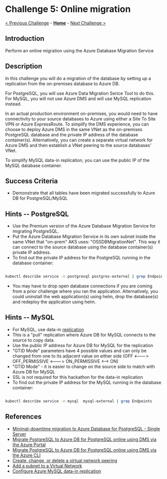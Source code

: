 # Challenge 5: Online migration

[< Previous Challenge](./04-offline-cutover-validation.md) - **[Home](../README.md)** - [Next Challenge >](./06-online-cutover-validation.md)

## Introduction

Perform an online migration using the Azure Database Migration Service

## Description
In this challenge you will do a migration of the database by setting up a replication from the on-premises database to Azure DB.

For PostgreSQL, you will use Azure Data Migration Serice Tool to do this. 
For MySQL, you will not use Azure DMS and will use MySQL replication instead.

In an actual production environment on-premises, you would need to have connectivity to your source databases to Azure using either a Site To Site VPN or Azure ExpressRoute. To simplify the DMS experience, you can choose to deploy Azure DMS in the same VNet as the on-premises PostgreSQL database and the private IP address of the database container(s). Alternatively, you can create a separate virtual network for Azure DMS and then establish a VNet peering to the source databases' VNet. 

To simplify MySQL data-in replication, you can use the public IP of the MySQL database container. 

## Success Criteria

* Demonstrate that all tables have been migrated successfully to Azure DB for PostgreSQL/MySQL 

## Hints -- PostgreSQL

* Use the Premium version of the Azure Database Migration Service for migrating PostgreSQL.
* Put the Azure Database Migration Service in its own subnet inside the same VNet that "on-prem" AKS uses: "OSSDBMigrationNet". This way it can connect to the source database using the database container(s) private IP address.
* To find out the private IP address for the PostgreSQL running in the database container:

```bash

kubectl describe service -n postgresql postgres-external | grep Endpoints

```

* You may have to drop open database connections if you are coming from a prior challenge where you ran the application. Alternatively, you could uninstall the web application(s) using helm, drop the database(s) and redeploy the application using helm. 

## Hints -- MySQL


* For MySQL, use data-in [replication](https://docs.microsoft.com/en-us/azure/mysql/concepts-data-in-replication)
* This is a "pull" replication where Azure DB for MySQL connects to the source to copy data.
* Use the public IP address for Azure DB for MySQL for the replication
* "GTID Mode" parameters have 4 possible values and can only be changed from one to its adjacent value on either side (OFF <---> OFF_PERMISSIVE <---> ON_PERMISSIVE <--> ON)
* "GTID Mode" - it is easier to change on the source side to match with Azure DB for MySQL
* SSL is not required for this hackathon for the data-in replication
* To find out the private IP address for the MySQL running in the database container:


```bash

kubectl describe service -n mysql  mysql-external | grep Endpoints

```


## References

* [Minimal-downtime migration to Azure Database for PostgreSQL - Single Server](https://docs.microsoft.com/en-us/azure/postgresql/howto-migrate-online)
* [Migrate PostgreSQL to Azure DB for PostgreSQL online using DMS via the Azure Portal](https://docs.microsoft.com/en-us/azure/dms/tutorial-postgresql-azure-postgresql-online-portal)
* [Migrate PostgreSQL to Azure DB for PostgreSQL online using DMS via the Azure CLI](https://docs.microsoft.com/en-us/azure/dms/tutorial-postgresql-azure-postgresql-online)
* [Create, change, or delete a virtual network peering](https://docs.microsoft.com/en-us/azure/virtual-network/virtual-network-manage-peering)   
* [Add a subnet to a Virtual Network](https://docs.microsoft.com/en-us/azure/virtual-network/virtual-network-manage-subnet#add-a-subnet)
* [Configure Azure MySQL data-in replication](https://docs.microsoft.com/en-us/azure/mysql/howto-data-in-replication)




